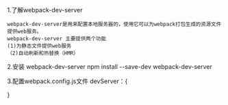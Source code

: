 1.了解webpack-dev-server

	webpack-dev-server是用来配置本地服务器的，使用它可以为webpack打包生成的资源文件提供web服务。
	webpack-dev-server 主要提供两个功能
	(1)为静态文件提供web服务
	（2)自动刷新和热替换（HMR）
2.安装 webpack-dev-server
	npm install --save-dev webpack-dev-server

3.配置webpack.config.js文件
	devServer：{
	
}